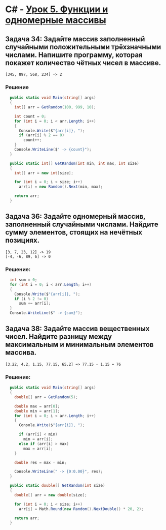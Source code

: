 # C# - [Урок 5. Функции и одномерные массивы](../README.md)


## Задача 34: Задайте массив заполненный случайными положительными трёхзначными числами. Напишите программу, которая покажет количество чётных чисел в массиве.

```
[345, 897, 568, 234] -> 2
```

### Решение

```c#
  public static void Main(string[] args)
  {
    int[] arr = GetRandom(100, 999, 10);

    int count = 0;
    for (int i = 0; i < arr.Length; i++)
    {
      Console.Write($"{arr[i]}, ");
      if (arr[i] % 2 == 0)
        count++;
    }
    Console.WriteLine($" -> {count}");
  }

  public static int[] GetRandom(int min, int max, int size)
  {
    int[] arr = new int[size];

    for (int i = 0; i < size; i++)
      arr[i] = new Random().Next(min, max);

    return arr;
  }
```

## Задача 36: Задайте одномерный массив, заполненный случайными числами. Найдите сумму элементов, стоящих на нечётных позициях.

```
[3, 7, 23, 12] -> 19
[-4, -6, 89, 6] -> 0
```

### Решение:

```c#
  int sum = 0;
  for (int i = 0; i < arr.Length; i++)
  {
    Console.Write($"{arr[i]}, ");
    if (i % 2 != 0)
      sum += arr[i];
  }
  Console.WriteLine($" -> {sum}");
```

## Задача 38: Задайте массив вещественных чисел. Найдите разницу между максимальным и минимальным элементов массива.

```
[3.22, 4.2, 1.15, 77.15, 65.2] => 77.15 - 1.15 = 76
```

### Решение:

```c#
  public static void Main(string[] args)
  {
    double[] arr = GetRandom(5);

    double max = arr[0];
    double min = arr[1];
    for (int i = 0; i < arr.Length; i++)
    {
      Console.Write($"{arr[i]}, ");

      if (arr[i] < min)
        min = arr[i];
      else if (arr[i] > max)
        max = arr[i];
    }

    double res = max - min;

    Console.WriteLine(" -> {0:0.00}", res);
  }

  public static double[] GetRandom(int size)
  {
    double[] arr = new double[size];

    for (int i = 0; i < size; i++)
      arr[i] = Math.Round(new Random().NextDouble() * 20, 2);

    return arr;
  }
```